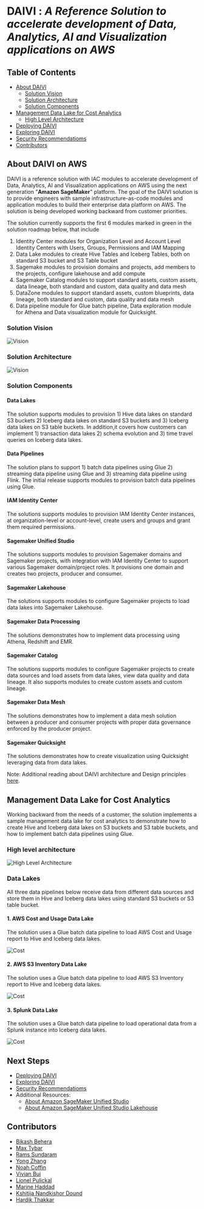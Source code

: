 # **DAIVI** : *A Reference Solution to accelerate development of Data, Analytics, AI and Visualization applications on AWS*

## Table of Contents
- [About DAIVI](#about-daivi)
    - [Solution Vision](#solution-vision)
    - [Solution Architecture](#solution-architecture)
    - [Solution Components](#solution-components)
- [Management Data Lake for Cost Analytics](#management-data-lake-for-cost-analytics)
    - [High Level Architecture](#high-level-architecture)
- [Deploying DAIVI](./docs/main/solutions-deployment.md)
- [Exploring DAIVI](./docs/demo/exploring-daivi.md)
- [Security Recommendatioms](./docs/main/security-recommendations.md)
- [Contributors](#contributors)


## About DAIVI on AWS

DAIVI is a reference solution with IAC modules to accelerate development of Data, Analytics, AI and Visualization applications on AWS using the next generation "**Amazon SageMaker**" platform. The goal of the DAIVI solution is to provide engineers with sample infrastructure-as-code modules and application modules to build their enterprise data platform on AWS. The solution is being developed working backward from customer priorities. 

The solution currently supports the first 6 modules marked in green in the solution roadmap below, that include 

1. Identity Center modules for Organization Level and Account Level Identity Centers with Users, Groups, Permissions and IAM Mapping 
2. Data Lake modules to create Hive Tables and Iceberg Tables, both on standard S3 bucket and S3 Table bucket 
3. Sagemake modules to provision domains and projects, add members to the projects, configure lakehouse and add compute 
4. Sagemaker Catalog modules to support standard assets, custom assets, data lineage, both standard and custom, data quality and data mesh 
5. DataZone modules to support standard assets, custom blueprints, data lineage, both standard and custom, data quality and data mesh 
6. Data pipeline module for Glue batch pipeline, Data exploration module for Athena and Data visualization module for Quicksight. 

### Solution Vision

![Vision](./docs/images/daivi_vision.png)

### Solution Architecture

![Vision](./docs/images/daivi_solution.png)

### Solution Components

#### Data Lakes

The solution supports modules to provision 1) Hive data lakes on standard S3 buckets 2) Iceberg data lakes on standard S3 buckets and 3) Iceberg data lakes on S3 table buckets. In addition,it covers how customers can implement 1) transaction data lakes 2) schema evolution and 3) time travel queries on Iceberg data lakes. 

#### Data Pipelines

The solution plans to support 1) batch data pipelines using Glue 2) streaming data pipeline using Glue and 3) streaming data pipeline using Flink. The initial release supports modules to provision batch data pipelines using Glue.  

#### IAM Identity Center

The solutions supports modules to provision IAM Identity Center instances, at organization-level or account-level, create users and groups and grant them required permissions.  

#### Sagemaker Unified Studio

The solutions supports modules to provision Sagemaker domains and Sagemaker projects, with integration with IAM Identity Center to support various Sagemaker domain/project roles. It provisions one domain and creates two projects, producer and consumer. 

#### Sagemaker Lakehouse

The solutions supports modules to configure Sagemaker projects to load data lakes into  Sagemaker Lakehouse. 

#### Sagemaker Data Processing

The solutions demonstrates how to implement data processing using Athena, Redshift and EMR. 

#### Sagemaker Catalog

The solutions supports modules to configure Sagemaker projects to create data sources and load assets from data lakes, view data quality and data lineage. It also supports modules to create custom assets and custom lineage.  

#### Sagemaker Data Mesh

The solutions demonstrates how to implement a data mesh solution between a producer and consumer projects with proper data governance enforced by the producer project. 

#### Sagemaker Quicksight

The solutions demonstrates how to create visualization using Quicksight leveraging data from data lakes. 

Note: Additional reading about DAIVI architecture and Design principles [here](./docs/main/design-principles.md).

## Management Data Lake for Cost Analytics

Working backward from the needs of a customer, the solution implements a sample management data lake for cost analytics to demonstrate how to create Hive and Iceberg data lakes on S3 buckets and S3 table buckets, and how to implement batch data pipelines using Glue. 

### High level architecture

![High Level Architecture](./docs/images/solution_architecture.png)

### Data Lakes

All three data pipelines below receive data from different data sources and store them in Hive and Iceberg data lakes using standard S3 buckets or S3 table bucket.

#### 1. AWS Cost and Usage Data Lake

The solution uses a Glue batch data pipeline to load AWS Cost and Usage report to Hive and Iceberg data lakes.

![Cost](./docs/images/main/cost_usecase.png)

#### 2. AWS S3 Inventory Data Lake

The solution uses a Glue batch data pipeline to load AWS S3 Inventory report to Hive and Iceberg data lakes.

![Cost](./docs/images/main/inventory_usecase.png)

#### 3. Splunk Data Lake

The solution uses a Glue batch data pipeline to load operational data from a Splunk instance into Iceberg data lakes.

![Cost](./docs/images/main/splunk_usecase.png)

## Next Steps

- [Deploying DAIVI](./docs/main/solutions-deployment.md)
- [Exploring DAIVI](./docs/demo/exploring-daivi.md)
- [Security Recommendatioms](./docs/main/security-recommendations.md)
- Additional Resources: 
  - [About Amazon SageMaker Unified Studio](./docs/amazon-sagemaker-unified-studio.md)
  - [About Amazon SageMaker Unified Studio Lakehouse](./docs/amazon-sagemaker-unified-studio-lakehouse.md)

## Contributors

- [Bikash Behera](https://www.linkedin.com/in/bikash-behera/)
- [Max Tybar](https://www.linkedin.com/in/maxtybar/)
- [Rams Sundaram](https://www.linkedin.com/in/ramasubramanian-sundaram-2616312/)
- [Yong Zhang](https://www.linkedin.com/in/zhangyong/)
- [Noah Coffin](https://www.linkedin.com/in/noah-coffin/)
- [Vivian Bui](https://www.linkedin.com/in/vivian-bui-413a561b6/)
- [Lionel Pulickal](https://www.linkedin.com/in/pjlionel/)
- [Marine Haddad](https://www.linkedin.com/in/marine-haddad-38a542b5/)
- [Kshitija Nandkishor Dound](https://www.linkedin.com/in/kshitijadound/)
- [Hardik Thakkar](https://www.linkedin.com/in/hardikvthakkar/)
